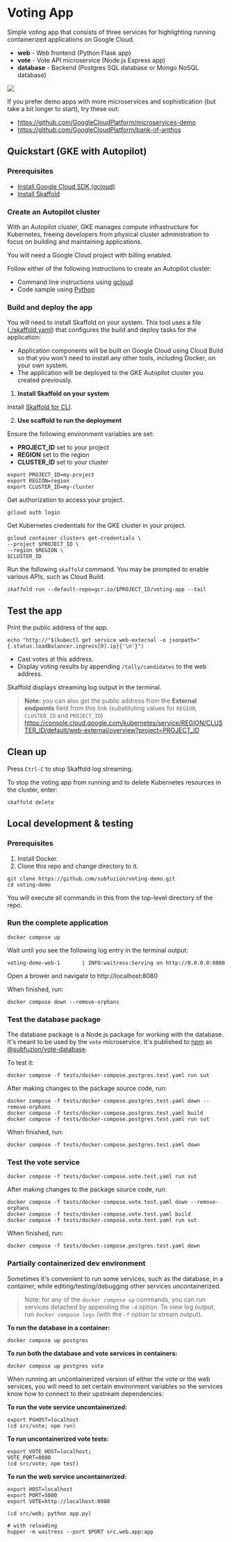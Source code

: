 # Voting App

Simple voting app that consists of three services for highlighting running
containerized applications on Google Cloud.

- **web** - Web frontend (Python Flask app)
- **vote** - Vote API microservice (Node.js Express app)
- **database** - Backend (Postgres SQL database or Mongo NoSQL database)

![](images/voting-app.png)

If you prefer demo apps with more microservices and sophistication (but take a bit
longer to start), try these out:

 - https://github.com/GoogleCloudPlatform/microservices-demo
 - https://github.com/GoogleCloudPlatform/bank-of-anthos

## Quickstart (GKE with Autopilot)

### Prerequisites

- [Install Google Cloud SDK (gcloud)](https://cloud.google.com/sdk/docs/install)
- [Install Skaffold](https://skaffold.dev/docs/install/)

### Create an Autopilot cluster

With an Autopilot cluster, GKE manages compute infrastructure for Kubernetes,
freeing developers from physical cluster administration to focus on building and
maintaining applications.

You will need a Google Cloud project with billing enabled.

Follow either of the following instructions to create an Autopilot cluster:

- Command line instructions using [gcloud](./scripts/gcloud)
- Code sample using [Python](./scripts/python)

### Build and deploy the app

You will need to install Skaffold on your system. This tool uses a file
([./skaffold.yaml](./skaffold.yaml)) that configures the build and deploy tasks
for the application:

- Application components will be built on Google Cloud using Cloud Build so
  that you won't need to install any other tools, including Docker, on your 
  own system.
- The application will be deployed to the GKE Autopilot cluster you created 
  previously.


1. **Install Skaffold on your system**

Install [Skaffold for CLI](https://skaffold.dev/).

2. **Use scaffold to run the deployment**

Ensure the following environment variables are set:

- **PROJECT_ID** set to your project
- **REGION** set to the region
- **CLUSTER_ID** set to your cluster

```text
export PROJECT_ID=my-project
export REGION=region
export CLUSTER_ID=my-cluster
```

Get authorization to access your project.

```text
gcloud auth login
```

Get Kubernetes credentials for the GKE cluster in your project.

```text
gcloud container clusters get-credentials \
--project $PROJECT_ID \
--region $REGION \
$CLUSTER_ID
```

Run the following `skaffold` command. You may be prompted to enable various
APIs, such as Cloud Build.

```text
skaffold run --default-repo=gcr.io/$PROJECT_ID/voting-app --tail
```

## Test the app

Print the public address of the app.

```text
echo "http://"$(kubectl get service web-external -o jsonpath="{.status.loadBalancer.ingress[0].ip}{'\n'}")
```

- Cast votes at this address.
- Display voting results by appending `/tally/candidates` to the web address.

Skaffold displays streaming log output in the terminal.

> **Note:** you can also get the public address from the **External endpoints** field from this
> link (substituting values for `REGION`, `CLUSTER_ID` and `PROJECT_ID`)
> https://console.cloud.google.com/kubernetes/service/REGION/CLUSTER_ID/default/web-external/overview?project=PROJECT_ID

## Clean up

Press `Ctrl-C` to stop Skaffold log streaming.

To stop the voting app from running and to delete Kubernetes resources in the cluster, enter:

```text
skaffold delete
```

## Local development & testing

### Prerequisites

1. Install Docker.
2. Clone this repo and change directory to it.

```text
git clone https://github.com/subfuzion/voting-demo.git
cd voting-demo
```

You will execute all commands in this from the top-level directory of the repo.

### Run the complete application

```text
docker compose up
```

Wait until you see the following log entry in the terminal output:

```text
voting-demo-web-1       | INFO:waitress:Serving on http://0.0.0.0:8080
```

Open a brower and navigate to http://localhost:8080

When finished, run:

```text
docker compose down --remove-orphans
```

### Test the database package

The database package is a Node.js package for working with the database. It's
meant to be used by the `vote` microservice. It's published to
[npm](npmjs.com) as
[@subfuzion/vote-database](https://www.npmjs.com/package/@subfuzion/vote-database).

To test it:

```text
docker compose -f tests/docker-compose.postgres.test.yaml run sut
```

After making changes to the package source code, run:

```text
docker compose -f tests/docker-compose.postgres.test.yaml down --remove-orphans
docker compose -f tests/docker-compose.postgres.test.yaml build
docker compose -f tests/docker-compose.postgres.test.yaml run sut
```

When finished, run:

```text
docker compose -f tests/docker-compose.postgres.test.yaml down
```

### Test the vote service

```text
docker compose -f tests/docker-compose.vote.test.yaml run sut
```

After making changes to the package source code, run:

```text
docker compose -f tests/docker-compose.vote.test.yaml down --remove-orphans
docker compose -f tests/docker-compose.vote.test.yaml build
docker compose -f tests/docker-compose.vote.test.yaml run sut
```

When finished, run:

```text
docker compose -f tests/docker-compose.postgres.test.yaml down
```

### Partially containerized dev environment

Sometimes it's convenient to run some services, such as the database, in a
container, while editing/testing/debugging other services uncontainerized.

> Note: for any of the `docker compose up` commands, you can run services
> detached by appending the `-d` option. To view log output, run
> `docker compose logs` (with the `-f` option to stream output).

**To run the database in a container:**

```text
docker compose up postgres
```

**To run both the database and vote services in containers:**

```text
docker compose up postgres vote
```

When running an uncontainerized version of either the vote or the web services,
you will need to set certain environment variables so the services know how to
connect to their upstream dependencies:

**To run the vote service uncontainerized:**

```text
export PGHOST=localhost
(cd src/vote; npm run)
```

**To run uncontainerized vote tests:**

```text
export VOTE_HOST=localhost;
VOTE_PORT=8080
(cd src/vote; npm test)
```

**To run the web service uncontainerized:**

```text
export HOST=localhost
export PORT=5000
export VOTE=http://localhost:8080

(cd src/web; python app.py)

# with reloading
hupper -m waitress --port $PORT src.web.app:app
```
